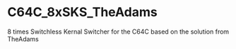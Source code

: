 # C64C_8xSKS_TheAdams
8 times Switchless Kernal Switcher for the C64C based on the solution from TheAdams
